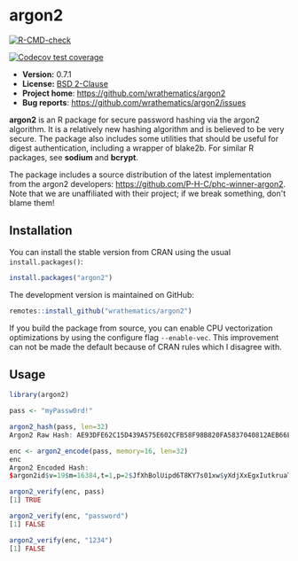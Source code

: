 # argon2

  <!-- badges: start -->
  [![R-CMD-check](https://github.com/bpvgoncalves/argon2/actions/workflows/R-CMD-check.yaml/badge.svg)](https://github.com/bpvgoncalves/argon2/actions/workflows/R-CMD-check.yaml)

  [![Codecov test coverage](https://codecov.io/gh/bpvgoncalves/argon2/branch/master/graph/badge.svg)](https://app.codecov.io/gh/bpvgoncalves/argon2?branch=master)
  <!-- badges: end -->


* **Version:** 0.7.1
* **License:** [BSD 2-Clause](https://opensource.org/licenses/BSD-2-Clause)
* **Project home**: https://github.com/wrathematics/argon2
* **Bug reports**: https://github.com/wrathematics/argon2/issues


**argon2** is an R package for secure password hashing via the argon2 algorithm. It is a relatively new hashing algorithm and is believed to be very secure. The package also includes some utilities that should be useful for digest authentication, including a wrapper of blake2b. For similar R packages, see **sodium** and **bcrypt**.

The package includes a source distribution of the latest implementation from the argon2 developers: https://github.com/P-H-C/phc-winner-argon2. Note that we are unaffiliated with their project; if we break something, don't blame them!



## Installation

You can install the stable version from CRAN using the usual `install.packages()`:

```r
install.packages("argon2")
```

The development version is maintained on GitHub:

```r
remotes::install_github("wrathematics/argon2")
```

If you build the package from source, you can enable CPU vectorization optimizations by using the configure flag `--enable-vec`. This improvement can not be made the default because of CRAN rules which I disagree with.



## Usage

```r
library(argon2)

pass <- "myPassw0rd!"

argon2_hash(pass, len=32)
Argon2 Raw Hash: AE93DFE62C15D439A575E602CFB58F98B820FA5837040812AEB66E5585972830

enc <- argon2_encode(pass, memory=16, len=32)
enc
Argon2 Encoded Hash:
$argon2id$v=19$m=16384,t=1,p=2$JfXhBolUipd6T8KY7s01xw$yXdjXxEgxIutkruaTvZQHtSl6qpyoEhIh87nspPhKyg

argon2_verify(enc, pass)
[1] TRUE

argon2_verify(enc, "password")
[1] FALSE

argon2_verify(enc, "1234")
[1] FALSE


```
